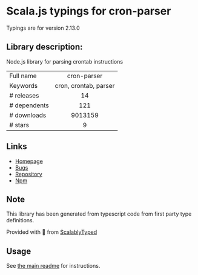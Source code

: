 
# Scala.js typings for cron-parser

Typings are for version 2.13.0

## Library description:
Node.js library for parsing crontab instructions

|                    |                 |
| ------------------ | :-------------: |
| Full name          | cron-parser |
| Keywords           | cron, crontab, parser |
| # releases         | 14 |
| # dependents       | 121 |
| # downloads        | 9013159 |
| # stars            | 9 |

## Links
- [Homepage](https://github.com/harrisiirak/cron-parser#readme)
- [Bugs](https://github.com/harrisiirak/cron-parser/issues)
- [Repository](https://github.com/harrisiirak/cron-parser)
- [Npm](https://www.npmjs.com/package/cron-parser)
    


## Note
This library has been generated from typescript code from first party type definitions.

Provided with :purple_heart: from [ScalablyTyped](https://github.com/oyvindberg/ScalablyTyped)

## Usage
See [the main readme](../../readme.md) for instructions.


